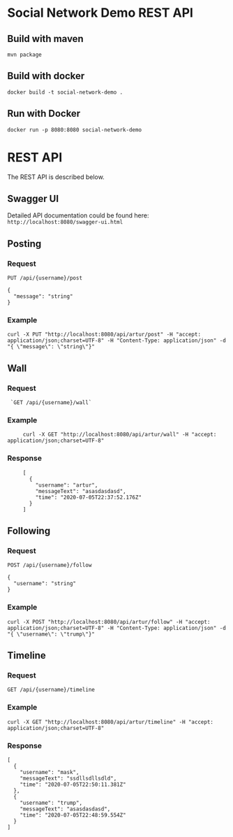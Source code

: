 # Social Network Demo REST API

## Build with maven

    mvn package
    
## Build with docker

    docker build -t social-network-demo .

## Run with Docker

    docker run -p 8080:8080 social-network-demo

# REST API

The REST API is described below.

## Swagger UI
Detailed API documentation could be found here:
`http://localhost:8080/swagger-ui.html`

## Posting

### Request

`PUT /api/{username}/post`

    {
      "message": "string"
    }

### Example

    curl -X PUT "http://localhost:8080/api/artur/post" -H "accept: application/json;charset=UTF-8" -H "Content-Type: application/json" -d "{ \"message\": \"string\"}"
        
## Wall
     
### Request
     
     `GET /api/{username}/wall`
     
### Example
     
         curl -X GET "http://localhost:8080/api/artur/wall" -H "accept: application/json;charset=UTF-8"
         
### Response
         
         [
           {
             "username": "artur",
             "messageText": "asasdasdasd",
             "time": "2020-07-05T22:37:52.176Z"
           }
         ]
         
## Following

### Request

`POST /api/{username}/follow`

    {
      "username": "string"
    }

### Example

    curl -X POST "http://localhost:8080/api/artur/follow" -H "accept: application/json;charset=UTF-8" -H "Content-Type: application/json" -d "{ \"username\": \"trump\"}"
    
## Timeline

### Request

`GET /api/{username}/timeline`

### Example

    curl -X GET "http://localhost:8080/api/artur/timeline" -H "accept: application/json;charset=UTF-8"

### Response

    [
      {
        "username": "mask",
        "messageText": "ssdllsdllsdld",
        "time": "2020-07-05T22:50:11.381Z"
      },
      {
        "username": "trump",
        "messageText": "asasdasdasd",
        "time": "2020-07-05T22:48:59.554Z"
      }
    ]

